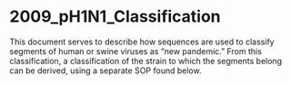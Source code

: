 # 2009_pH1N1_Classification

This document serves to describe how
sequences are used to classify segments of human or swine viruses as “new pandemic.” From this classification, a classification of the strain to which the segments belong can be derived, using a separate SOP found below.
